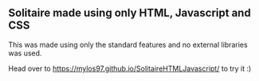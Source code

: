 ## Solitaire made using only HTML, Javascript and CSS ##

This was made using only the standard features and no external libraries was used.

Head over to https://mylos97.github.io/SolitaireHTMLJavascript/ to try it :)
